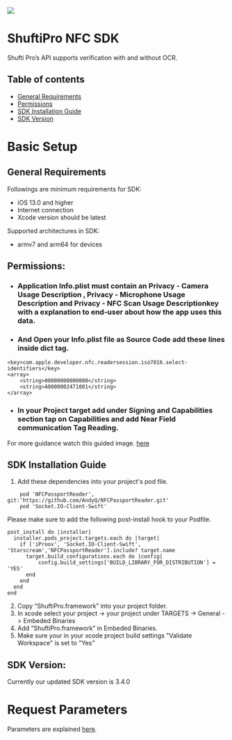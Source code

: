 [![](https://raw.githubusercontent.com/shuftipro/RESTful-API-v1.2/master/assets/banner.jpg)](https://www.shuftipro.com/)

# ShuftiPro NFC SDK

Shufti Pro’s API supports verification with and without OCR. 
## Table of contents
* [General Requirements](#general-requirements)
* [Permissions](#permissions)
* [SDK Installation Guide](#sdk-installation-guide)
* [SDK Version](#sdk-version)

# Basic Setup
## General Requirements
Followings are minimum requirements for SDK:
- iOS 13.0 and higher
- Internet connection
- Xcode version should be latest

Supported architectures in SDK:
- armv7 and arm64 for devices

## Permissions:
* ### Application Info.plist must contain an **Privacy - Camera Usage Description** , **Privacy - Microphone Usage Description**  and  **Privacy - NFC Scan Usage Description**key with a explanation to end-user about how the app uses this data.
* ### And Open your Info.plist file as Source Code add these lines inside dict tag.
```
<key>com.apple.developer.nfc.readersession.iso7816.select-identifiers</key>
<array>
    <string>00000000000000</string>
    <string>A0000002471001</string>
</array>
```
* ### In your Project target add under Signing and Capabilities section tap on Capabilities and add Near Field communication Tag Reading.
For more guidance watch this guided image. [here](nfcGuide.png)


## SDK Installation Guide
1. Add these dependencies into your project's pod file.
```
    pod 'NFCPassportReader', git:'https://github.com/AndyQ/NFCPassportReader.git'
    pod 'Socket.IO-Client-Swift'
```
Please make sure to add the following post-install hook to your Podfile.

```
post_install do |installer|
  installer.pods_project.targets.each do |target|
    if ['iProov', 'Socket.IO-Client-Swift', 'Starscream','NFCPassportReader'].include? target.name
      target.build_configurations.each do |config|
          config.build_settings['BUILD_LIBRARY_FOR_DISTRIBUTION'] = 'YES'
      end
    end
  end
end
```

2. Copy “ShuftiPro.framework” into your project folder.
3.  In xcode select your project -> your project under TARGETS -> General -> Embeded Binaries
4.  Add “ShuftiPro.framework” in Embeded Binaries.
5. Make sure your in your xcode project build settings "Validate Workspace" is set to "Yes"


## SDK Version:
Currently our updated SDK version is 3.4.0

# Request Parameters
Parameters are explained [here](https://github.com/shuftipro/iOS-SDK#auth-keys).
